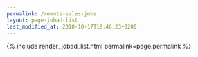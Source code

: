 ```yaml
---
permalink: /remote-sales-jobs
layout: page-jobad-list
last_modified_at: 2018-10-17T18:46:23+0200
---
```

{% include render_jobad_list.html permalink=page.permalink %}
